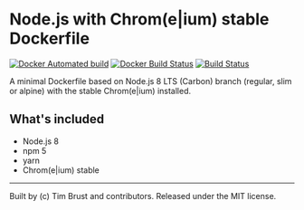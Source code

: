 # Node.js with Chrom(e|ium) stable Dockerfile

[![Docker Automated build](https://img.shields.io/docker/automated/timbru31/node-chrome.svg)](https://hub.docker.com/r/timbru31/node-chrome/)
[![Docker Build Status](https://img.shields.io/docker/build/timbru31/node-chrome.svg)](https://hub.docker.com/r/timbru31/node-chrome/)
[![Build Status](https://travis-ci.org/timbru31/docker-node-chrome.svg?branch=master)](https://travis-ci.org/timbru31/docker-node-chrome)

A minimal Dockerfile based on Node.js 8 LTS (Carbon) branch (regular, slim or alpine) with the stable Chrom(e|ium) installed.

## What's included

* Node.js 8
* npm 5
* yarn
* Chrom(e|ium) stable

---
Built by (c) Tim Brust and contributors. Released under the MIT license.
